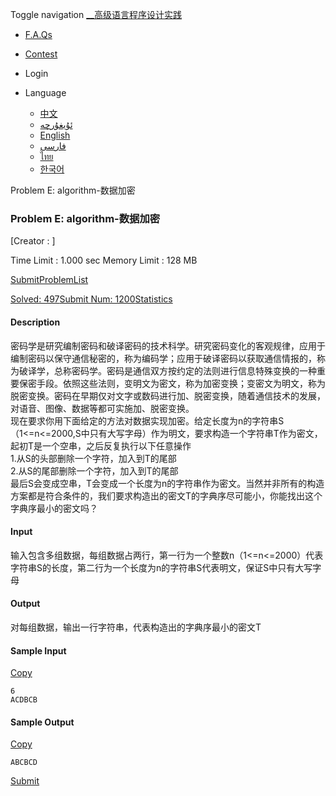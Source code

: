 Toggle navigation [__高级语言程序设计实践](./)

  * [ F.A.Qs](faqs.php)
  * [ Contest](contest.php)

  * Login

  * Language
    * [中文](setlang.php?lang=cn)
    * [ئۇيغۇرچە](setlang.php?lang=ug)
    * [English](setlang.php?lang=en)
    * [فارسی](setlang.php?lang=fa)
    * [ไทย](setlang.php?lang=th)
    * [한국어](setlang.php?lang=ko)

Problem E: algorithm-数据加密

### Problem E: algorithm-数据加密

[Creator : ]

Time Limit : 1.000 sec  Memory Limit : 128 MB  
  
[Submit](submitpage.php?cid=1285&pid=4&langmask=2031540)[ProblemList](contest.php?cid=1285)

[Solved: 497](status.php?problem_id=1055&jresult=4)[Submit Num:
1200](status.php?problem_id=1055)[Statistics](problemstatus.php?id=1055)

####  Description

密码学是研究编制密码和破译密码的技术科学。研究密码变化的客观规律，应用于编制密码以保守通信秘密的，称为编码学；应用于破译密码以获取通信情报的，称为破译学，总称密码学。密码是通信双方按约定的法则进行信息特殊变换的一种重要保密手段。依照这些法则，变明文为密文，称为加密变换；变密文为明文，称为脱密变换。密码在早期仅对文字或数码进行加、脱密变换，随着通信技术的发展，对语音、图像、数据等都可实施加、脱密变换。  
现在要求你用下面给定的方法对数据实现加密。给定长度为n的字符串S（1<=n<=2000,S中只有大写字母）作为明文，要求构造一个字符串T作为密文，起初T是一个空串，之后反复执行以下任意操作  
1.从S的头部删除一个字符，加入到T的尾部  
2.从S的尾部删除一个字符，加入到T的尾部  
最后S会变成空串，T会变成一个长度为n的字符串作为密文。当然并非所有的构造方案都是符合条件的，我们要求构造出的密文T的字典序尽可能小，你能找出这个字典序最小的密文吗？  

####  Input

输入包含多组数据，每组数据占两行，第一行为一个整数n（1<=n<=2000）代表字符串S的长度，第二行为一个长度为n的字符串S代表明文，保证S中只有大写字母

####  Output

对每组数据，输出一行字符串，代表构造出的字典序最小的密文T

####  Sample Input
[Copy](javascript:CopyToClipboard\($\('#sampleinput'\).text\(\)\))

    
    
    6
    ACDBCB

####  Sample Output
[Copy](javascript:CopyToClipboard\($\('#sampleoutput'\).text\(\)\))

    
    
    ABCBCD

[Submit](submitpage.php?cid=1285&pid=4&langmask=2031540)

